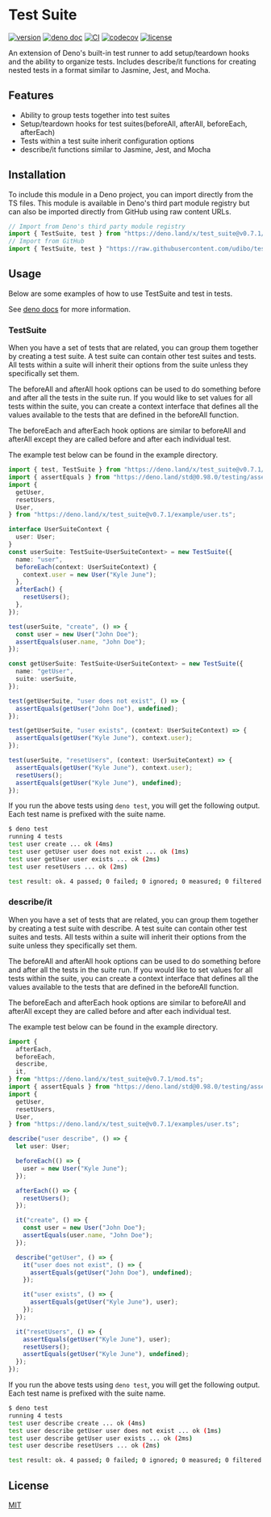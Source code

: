 # Test Suite

[![version](https://img.shields.io/badge/release-v0.7.1-success)](https://deno.land/x/test_suite@v0.7.1)
[![deno doc](https://doc.deno.land/badge.svg)](https://doc.deno.land/https/deno.land/x/test_suite@v0.7.1/mod.ts)
[![CI](https://github.com/udibo/test_suite/workflows/CI/badge.svg)](https://github.com/udibo/test_suite/actions?query=workflow%3ACI)
[![codecov](https://codecov.io/gh/udibo/test_suite/branch/master/graph/badge.svg?token=EFKGY72AAV)](https://codecov.io/gh/udibo/test_suite)
[![license](https://img.shields.io/github/license/udibo/test_suite)](https://github.com/udibo/test_suite/blob/master/LICENSE)

An extension of Deno's built-in test runner to add setup/teardown hooks and the
ability to organize tests. Includes describe/it functions for creating nested
tests in a format similar to Jasmine, Jest, and Mocha.

## Features

- Ability to group tests together into test suites
- Setup/teardown hooks for test suites(beforeAll, afterAll, beforeEach,
  afterEach)
- Tests within a test suite inherit configuration options
- describe/it functions similar to Jasmine, Jest, and Mocha

## Installation

To include this module in a Deno project, you can import directly from the TS
files. This module is available in Deno's third part module registry but can
also be imported directly from GitHub using raw content URLs.

```ts
// Import from Deno's third party module registry
import { TestSuite, test } from "https://deno.land/x/test_suite@v0.7.1/mod.ts";
// Import from GitHub
import { TestSuite, test } "https://raw.githubusercontent.com/udibo/test_suite/v0.7.1/mod.ts";
```

## Usage

Below are some examples of how to use TestSuite and test in tests.

See
[deno docs](https://doc.deno.land/https/deno.land/x/test_suite@v0.7.1/mod.ts)
for more information.

### TestSuite

When you have a set of tests that are related, you can group them together by
creating a test suite. A test suite can contain other test suites and tests. All
tests within a suite will inherit their options from the suite unless they
specifically set them.

The beforeAll and afterAll hook options can be used to do something before and
after all the tests in the suite run. If you would like to set values for all
tests within the suite, you can create a context interface that defines all the
values available to the tests that are defined in the beforeAll function.

The beforeEach and afterEach hook options are similar to beforeAll and afterAll
except they are called before and after each individual test.

The example test below can be found in the example directory.

```ts
import { test, TestSuite } from "https://deno.land/x/test_suite@v0.7.1/mod.ts";
import { assertEquals } from "https://deno.land/std@0.98.0/testing/asserts.ts";
import {
  getUser,
  resetUsers,
  User,
} from "https://deno.land/x/test_suite@v0.7.1/example/user.ts";

interface UserSuiteContext {
  user: User;
}
const userSuite: TestSuite<UserSuiteContext> = new TestSuite({
  name: "user",
  beforeEach(context: UserSuiteContext) {
    context.user = new User("Kyle June");
  },
  afterEach() {
    resetUsers();
  },
});

test(userSuite, "create", () => {
  const user = new User("John Doe");
  assertEquals(user.name, "John Doe");
});

const getUserSuite: TestSuite<UserSuiteContext> = new TestSuite({
  name: "getUser",
  suite: userSuite,
});

test(getUserSuite, "user does not exist", () => {
  assertEquals(getUser("John Doe"), undefined);
});

test(getUserSuite, "user exists", (context: UserSuiteContext) => {
  assertEquals(getUser("Kyle June"), context.user);
});

test(userSuite, "resetUsers", (context: UserSuiteContext) => {
  assertEquals(getUser("Kyle June"), context.user);
  resetUsers();
  assertEquals(getUser("Kyle June"), undefined);
});
```

If you run the above tests using `deno test`, you will get the following output.
Each test name is prefixed with the suite name.

```sh
$ deno test
running 4 tests
test user create ... ok (4ms)
test user getUser user does not exist ... ok (1ms)
test user getUser user exists ... ok (2ms)
test user resetUsers ... ok (2ms)

test result: ok. 4 passed; 0 failed; 0 ignored; 0 measured; 0 filtered out (11ms)
```

### describe/it

When you have a set of tests that are related, you can group them together by
creating a test suite with describe. A test suite can contain other test suites
and tests. All tests within a suite will inherit their options from the suite
unless they specifically set them.

The beforeAll and afterAll hook options can be used to do something before and
after all the tests in the suite run. If you would like to set values for all
tests within the suite, you can create a context interface that defines all the
values available to the tests that are defined in the beforeAll function.

The beforeEach and afterEach hook options are similar to beforeAll and afterAll
except they are called before and after each individual test.

The example test below can be found in the example directory.

```ts
import {
  afterEach,
  beforeEach,
  describe,
  it,
} from "https://deno.land/x/test_suite@v0.7.1/mod.ts";
import { assertEquals } from "https://deno.land/std@0.98.0/testing/asserts.ts";
import {
  getUser,
  resetUsers,
  User,
} from "https://deno.land/x/test_suite@v0.7.1/examples/user.ts";

describe("user describe", () => {
  let user: User;

  beforeEach(() => {
    user = new User("Kyle June");
  });

  afterEach(() => {
    resetUsers();
  });

  it("create", () => {
    const user = new User("John Doe");
    assertEquals(user.name, "John Doe");
  });

  describe("getUser", () => {
    it("user does not exist", () => {
      assertEquals(getUser("John Doe"), undefined);
    });

    it("user exists", () => {
      assertEquals(getUser("Kyle June"), user);
    });
  });

  it("resetUsers", () => {
    assertEquals(getUser("Kyle June"), user);
    resetUsers();
    assertEquals(getUser("Kyle June"), undefined);
  });
});
```

If you run the above tests using `deno test`, you will get the following output.
Each test name is prefixed with the suite name.

```sh
$ deno test
running 4 tests
test user describe create ... ok (4ms)
test user describe getUser user does not exist ... ok (1ms)
test user describe getUser user exists ... ok (2ms)
test user describe resetUsers ... ok (2ms)

test result: ok. 4 passed; 0 failed; 0 ignored; 0 measured; 0 filtered out (11ms)
```

## License

[MIT](LICENSE)
